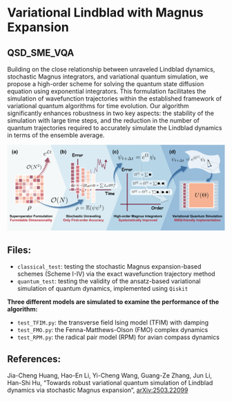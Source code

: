 # Variational Lindblad with Magnus Expansion

## QSD_SME_VQA

Building on the close relationship between unraveled Lindblad dynamics, stochastic
Magnus integrators, and variational quantum simulation, we propose a high-order scheme for solving the quantum
state diffusion equation using exponential integrators. This formulation facilitates the simulation of wavefunction
trajectories within the established framework of variational quantum algorithms for time evolution. Our
algorithm significantly enhances robustness in two key aspects: the stability of the simulation with large time
steps, and the reduction in the number of quantum trajectories required to accurately simulate the Lindblad dynamics
in terms of the ensemble average.

![Table of Contents](./plot_files/Illustration.png)

## Files:

- `classical_test`: testing the stochastic Magnus expansion-based schemes (Scheme I-IV) via the exact wavefunction trajectory method
- `quantum_test`: testing the validity of the ansatz-based variational simulation of quantum dynamics, implemented using `Qiskit`

**Three different models are simulated to examine the performance of the algorithm:**
- `test_TFIM.py`: the transverse field Ising model (TFIM) with damping
- `test_FMO.py`: the Fenna-Matthews-Olson (FMO) complex dynamics
- `test_RPM.py`: the radical pair model (RPM) for avian compass dynamics

## References:

Jia-Cheng Huang, Hao-En Li, Yi-Cheng Wang, Guang-Ze Zhang, Jun Li, Han-Shi Hu, “Towards robust variational quantum simulation of Lindblad dynamics via stochastic Magnus expansion”, [arXiv:2503.22099](https://arxiv.org/abs/2503.22099)
